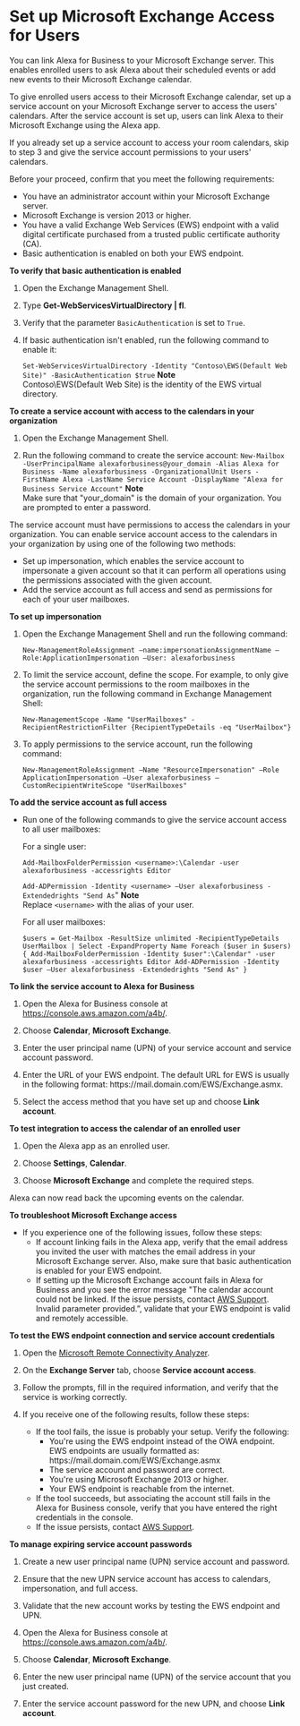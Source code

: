 # Set up Microsoft Exchange Access for Users<a name="connect-exchange"></a>

You can link Alexa for Business to your Microsoft Exchange server\. This enables enrolled users to ask Alexa about their scheduled events or add new events to their Microsoft Exchange calendar\.

To give enrolled users access to their Microsoft Exchange calendar, set up a service account on your Microsoft Exchange server to access the users' calendars\. After the service account is set up, users can link Alexa to their Microsoft Exchange using the Alexa app\.

If you already set up a service account to access your room calendars, skip to step 3 and give the service account permissions to your users' calendars\.

Before your proceed, confirm that you meet the following requirements:
+ You have an administrator account within your Microsoft Exchange server\.
+ Microsoft Exchange is version 2013 or higher\.
+ You have a valid Exchange Web Services \(EWS\) endpoint with a valid digital certificate purchased from a trusted public certificate authority \(CA\)\.
+ Basic authentication is enabled on both your EWS endpoint\.

**To verify that basic authentication is enabled**

1. Open the Exchange Management Shell\.

1. Type **Get\-WebServicesVirtualDirectory \| fl**\.

1. Verify that the parameter `BasicAuthentication` is set to `True`\.

1. If basic authentication isn't enabled, run the following command to enable it:

   `Set-WebServicesVirtualDirectory -Identity "Contoso\EWS(Default Web Site)" -BasicAuthentication $true`
**Note**  
Contoso\\EWS\(Default Web Site\) is the identity of the EWS virtual directory\.

**To create a service account with access to the calendars in your organization**

1. Open the Exchange Management Shell\.

1. Run the following command to create the service account: `New-Mailbox -UserPrincipalName alexaforbusiness@your_domain -Alias Alexa for Business -Name alexaforbusiness -OrganizationalUnit Users -FirstName Alexa -LastName Service Account -DisplayName "Alexa for Business Service Account"`
**Note**  
Make sure that "your\_domain" is the domain of your organization\. You are prompted to enter a password\.

The service account must have permissions to access the calendars in your organization\. You can enable service account access to the calendars in your organization by using one of the following two methods:
+ Set up impersonation, which enables the service account to impersonate a given account so that it can perform all operations using the permissions associated with the given account\.
+ Add the service account as full access and send as permissions for each of your user mailboxes\. 

**To set up impersonation**

1. Open the Exchange Management Shell and run the following command:

   `New-ManagementRoleAssignment –name:impersonationAssignmentName –Role:ApplicationImpersonation –User: alexaforbusiness` 

1. To limit the service account, define the scope\. For example, to only give the service account permissions to the room mailboxes in the organization, run the following command in Exchange Management Shell:

   `New-ManagementScope -Name "UserMailboxes" -RecipientRestrictionFilter {RecipientTypeDetails -eq "UserMailbox"}`

1. To apply permissions to the service account, run the following command:

   `New-ManagementRoleAssignment –Name "ResourceImpersonation" –Role ApplicationImpersonation –User alexaforbusiness –CustomRecipientWriteScope "UserMailboxes"`

**To add the service account as full access**
+ Run one of the following commands to give the service account access to all user mailboxes:

  For a single user:

  `Add-MailboxFolderPermission <username>:\Calendar -user alexaforbusiness -accessrights Editor`

  `Add-ADPermission -Identity <username> –User alexaforbusiness -Extendedrights "Send As`"
**Note**  
Replace `<username>` with the alias of your user\.

  For all user mailboxes:

  `$users = Get-Mailbox -ResultSize unlimited -RecipientTypeDetails UserMailbox | Select -ExpandProperty Name Foreach ($user in $users) { Add-MailboxFolderPermission -Identity $user":\Calendar" -user alexaforbusiness -accessrights Editor Add-ADPermission -Identity $user –User alexaforbusiness -Extendedrights "Send As" }`

**To link the service account to Alexa for Business**

1. Open the Alexa for Business console at [https://console\.aws\.amazon\.com/a4b/](https://console.aws.amazon.com/a4b/)\.

1. Choose **Calendar**, **Microsoft Exchange**\.

1. Enter the user principal name \(UPN\) of your service account and service account password\.

1. Enter the URL of your EWS endpoint\. The default URL for EWS is usually in the following format: https://mail\.domain\.com/EWS/Exchange\.asmx\.

1. Select the access method that you have set up and choose **Link account**\.

**To test integration to access the calendar of an enrolled user**

1. Open the Alexa app as an enrolled user\.

1. Choose **Settings**, **Calendar**\.

1. Choose **Microsoft Exchange** and complete the required steps\.

Alexa can now read back the upcoming events on the calendar\. 

**To troubleshoot Microsoft Exchange access**
+ If you experience one of the following issues, follow these steps:
  + If account linking fails in the Alexa app, verify that the email address you invited the user with matches the email address in your Microsoft Exchange server\. Also, make sure that basic authentication is enabled for your EWS endpoint\.
  + If setting up the Microsoft Exchange account fails in Alexa for Business and you see the error message "The calendar account could not be linked\. If the issue persists, contact [AWS Support](https://aws.amazon.com/premiumsupport/)\. Invalid parameter provided\.”, validate that your EWS endpoint is valid and remotely accessible\. 

**To test the EWS endpoint connection and service account credentials**

1. Open the [Microsoft Remote Connectivity Analyzer](https://testconnectivity.microsoft.com)\. 

1. On the **Exchange Server** tab, choose **Service account access**\.

1. Follow the prompts, fill in the required information, and verify that the service is working correctly\.

1. If you receive one of the following results, follow these steps:
   + If the tool fails, the issue is probably your setup\. Verify the following:
     + You're using the EWS endpoint instead of the OWA endpoint\. EWS endpoints are usually formatted as: https://mail\.domain\.com/EWS/Exchange\.asmx
     + The service account and password are correct\.
     + You're using Microsoft Exchange 2013 or higher\. 
     + Your EWS endpoint is reachable from the internet\.
   + If the tool succeeds, but associating the account still fails in the Alexa for Business console, verify that you have entered the right credentials in the console\. 
   + If the issue persists, contact [AWS Support](https://aws.amazon.com/premiumsupport/)\.

**To manage expiring service account passwords**

1. Create a new user principal name \(UPN\) service account and password\.

1. Ensure that the new UPN service account has access to calendars, impersonation, and full access\.

1. Validate that the new account works by testing the EWS endpoint and UPN\.

1. Open the Alexa for Business console at [https://console\.aws\.amazon\.com/a4b/](https://console.aws.amazon.com/a4b/)\.

1. Choose **Calendar**, **Microsoft Exchange**\. 

1. Enter the new user principal name \(UPN\) of the service account that you just created\.

1. Enter the service account password for the new UPN, and choose **Link account**\.